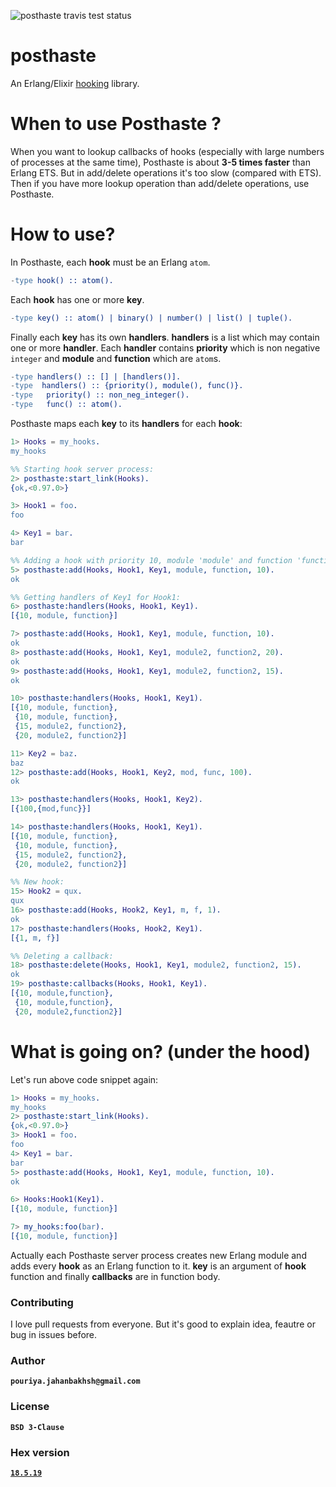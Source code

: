 ![posthaste travis test status](https://travis-ci.org/Pouriya-Jahanbakhsh/posthaste.png?branch=master)

# posthaste
An Erlang/Elixir [hooking](https://en.wikipedia.org/wiki/Hooking) library.  

# When to use Posthaste ?
When you want to lookup callbacks of hooks (especially with large numbers of processes at the same time), Posthaste is about **3-5 times faster** than Erlang ETS. But in add/delete operations it's too slow (compared with ETS). Then if you have more lookup operation than add/delete operations, use Posthaste.

# How to use?
In Posthaste, each **hook** must be an Erlang `atom`.  
```erlang
-type hook() :: atom().
```
Each **hook** has one or more **key**.  
```erlang
-type key() :: atom() | binary() | number() | list() | tuple().
```
Finally each **key** has its own **handlers**. **handlers** is a list which may contain one or more **handler**. Each **handler** contains **priority** which is non negative `integer` and **module** and **function** which are `atom`s.  
```erlang
-type handlers() :: [] | [handlers()].
-type  handlers() :: {priority(), module(), func()}.
-type   priority() :: non_neg_integer().
-type   func() :: atom().
```
Posthaste maps each **key** to its **handlers** for each **hook**:
```erlang
1> Hooks = my_hooks.
my_hooks

%% Starting hook server process:
2> posthaste:start_link(Hooks).
{ok,<0.97.0>}

3> Hook1 = foo.
foo

4> Key1 = bar.
bar

%% Adding a hook with priority 10, module 'module' and function 'function':
5> posthaste:add(Hooks, Hook1, Key1, module, function, 10).
ok

%% Getting handlers of Key1 for Hook1:
6> posthaste:handlers(Hooks, Hook1, Key1).
[{10, module, function}]

7> posthaste:add(Hooks, Hook1, Key1, module, function, 10).
ok
8> posthaste:add(Hooks, Hook1, Key1, module2, function2, 20).
ok
9> posthaste:add(Hooks, Hook1, Key1, module2, function2, 15).
ok

10> posthaste:handlers(Hooks, Hook1, Key1).                  
[{10, module, function},
 {10, module, function},
 {15, module2, function2},
 {20, module2, function2}]

11> Key2 = baz.                                               
baz
12> posthaste:add(Hooks, Hook1, Key2, mod, func, 100).        
ok

13> posthaste:handlers(Hooks, Hook1, Key2).          
[{100,{mod,func}}]

14> posthaste:handlers(Hooks, Hook1, Key1).
[{10, module, function},
 {10, module, function},
 {15, module2, function2},
 {20, module2, function2}]

%% New hook:
15> Hook2 = qux.                                      
qux
16> posthaste:add(Hooks, Hook2, Key1, m, f, 1).        
ok
17> posthaste:handlers(Hooks, Hook2, Key1).   
[{1, m, f}]

%% Deleting a callback:
18> posthaste:delete(Hooks, Hook1, Key1, module2, function2, 15).
ok
19> posthaste:callbacks(Hooks, Hook1, Key1).                     
[{10, module,function},
 {10, module,function},
 {20, module2,function2}]
```

# What is going on? (under the hood)
Let's run above code snippet again:  
```erlang
1> Hooks = my_hooks.        
my_hooks
2> posthaste:start_link(Hooks).
{ok,<0.97.0>}
3> Hook1 = foo.
foo
4> Key1 = bar.
bar
5> posthaste:add(Hooks, Hook1, Key1, module, function, 10).
ok

6> Hooks:Hook1(Key1).
[{10, module, function}]

7> my_hooks:foo(bar).
[{10, module, function}]
```
Actually each Posthaste server process creates new Erlang module and adds every **hook** as an Erlang function to it. **key** is an argument of **hook** function and finally **callbacks** are in function body.

### Contributing
I love pull requests from everyone. But it's good to explain idea, feautre or bug in issues before.

### Author
**`pouriya.jahanbakhsh@gmail.com`**

### License
**`BSD 3-Clause`**

### Hex version
[**`18.5.19`**](https://hex.pm/packages/posthaste)
